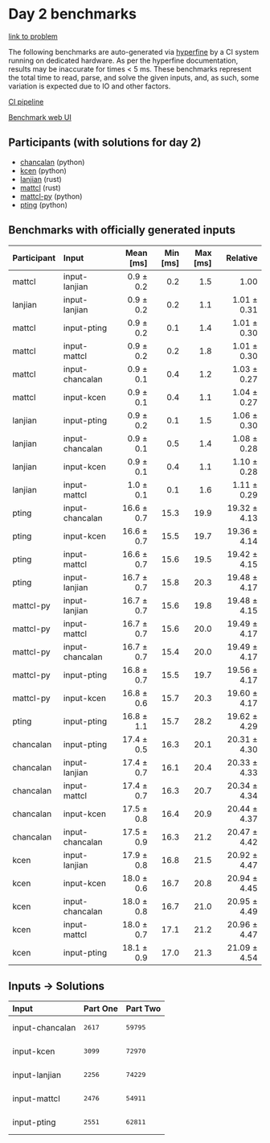 # Day 2 benchmarks

[link to problem](https://adventofcode.com/2023/day/2)

The following benchmarks are auto-generated via
[hyperfine](https://github.com/sharkdp/hyperfine) by a CI system running on
dedicated hardware. As per the hyperfine documentation, results may be
inaccurate for times < 5 ms. These benchmarks represent the total time to read,
parse, and solve the given inputs, and, as such, some variation is expected due
to IO and other factors.

[CI pipeline](http://ci.papercode.net:8080/teams/main/pipelines/aoc2023)

[Benchmark web UI](https://aoc.ancalagon.black)


## Participants (with solutions for day 2)

- [chancalan](https://github.com/chancalan/aoc2023) (python)
- [kcen](https://github.com/kcen/aoc2023) (python)
- [lanjian](https://github.com/lanjian/aoc-2023) (rust)
- [mattcl](https://github.com/mattcl/aoc2023) (rust)
- [mattcl-py](https://github.com/mattcl/aoc2023-py) (python)
- [pting](https://github.com/pting/aoc2023) (python)


## Benchmarks with officially generated inputs

| Participant | Input | Mean [ms] | Min [ms] | Max [ms] | Relative |
|:---|:---|---:|---:|---:|---:|
| mattcl | input-lanjian | 0.9 ± 0.2 | 0.2 | 1.5 | 1.00 |
| lanjian | input-lanjian | 0.9 ± 0.2 | 0.2 | 1.1 | 1.01 ± 0.31 |
| mattcl | input-pting | 0.9 ± 0.2 | 0.1 | 1.4 | 1.01 ± 0.30 |
| mattcl | input-mattcl | 0.9 ± 0.2 | 0.2 | 1.8 | 1.01 ± 0.30 |
| mattcl | input-chancalan | 0.9 ± 0.1 | 0.4 | 1.2 | 1.03 ± 0.27 |
| mattcl | input-kcen | 0.9 ± 0.1 | 0.4 | 1.1 | 1.04 ± 0.27 |
| lanjian | input-pting | 0.9 ± 0.2 | 0.1 | 1.5 | 1.06 ± 0.30 |
| lanjian | input-chancalan | 0.9 ± 0.1 | 0.5 | 1.4 | 1.08 ± 0.28 |
| lanjian | input-kcen | 0.9 ± 0.1 | 0.4 | 1.1 | 1.10 ± 0.28 |
| lanjian | input-mattcl | 1.0 ± 0.1 | 0.1 | 1.6 | 1.11 ± 0.29 |
| pting | input-chancalan | 16.6 ± 0.7 | 15.3 | 19.9 | 19.32 ± 4.13 |
| pting | input-kcen | 16.6 ± 0.7 | 15.5 | 19.7 | 19.36 ± 4.14 |
| pting | input-mattcl | 16.6 ± 0.7 | 15.6 | 19.5 | 19.42 ± 4.15 |
| pting | input-lanjian | 16.7 ± 0.7 | 15.8 | 20.3 | 19.48 ± 4.17 |
| mattcl-py | input-lanjian | 16.7 ± 0.7 | 15.6 | 19.8 | 19.48 ± 4.15 |
| mattcl-py | input-mattcl | 16.7 ± 0.7 | 15.6 | 20.0 | 19.49 ± 4.17 |
| mattcl-py | input-chancalan | 16.7 ± 0.7 | 15.4 | 20.0 | 19.49 ± 4.17 |
| mattcl-py | input-pting | 16.8 ± 0.7 | 15.5 | 19.7 | 19.56 ± 4.17 |
| mattcl-py | input-kcen | 16.8 ± 0.6 | 15.7 | 20.3 | 19.60 ± 4.17 |
| pting | input-pting | 16.8 ± 1.1 | 15.7 | 28.2 | 19.62 ± 4.29 |
| chancalan | input-pting | 17.4 ± 0.5 | 16.3 | 20.1 | 20.31 ± 4.30 |
| chancalan | input-lanjian | 17.4 ± 0.7 | 16.1 | 20.4 | 20.33 ± 4.33 |
| chancalan | input-mattcl | 17.4 ± 0.7 | 16.3 | 20.7 | 20.34 ± 4.34 |
| chancalan | input-kcen | 17.5 ± 0.8 | 16.4 | 20.9 | 20.44 ± 4.37 |
| chancalan | input-chancalan | 17.5 ± 0.9 | 16.3 | 21.2 | 20.47 ± 4.42 |
| kcen | input-lanjian | 17.9 ± 0.8 | 16.8 | 21.5 | 20.92 ± 4.47 |
| kcen | input-kcen | 18.0 ± 0.6 | 16.7 | 20.8 | 20.94 ± 4.45 |
| kcen | input-chancalan | 18.0 ± 0.8 | 16.7 | 21.0 | 20.95 ± 4.49 |
| kcen | input-mattcl | 18.0 ± 0.7 | 17.1 | 21.2 | 20.96 ± 4.47 |
| kcen | input-pting | 18.1 ± 0.9 | 17.0 | 21.3 | 21.09 ± 4.54 |


## Inputs -> Solutions

| Input | Part One | Part Two |
|:---|:---|:---|
|input-chancalan|<pre>2617</pre>|<pre>59795</pre>|
|input-kcen|<pre>3099</pre>|<pre>72970</pre>|
|input-lanjian|<pre>2256</pre>|<pre>74229</pre>|
|input-mattcl|<pre>2476</pre>|<pre>54911</pre>|
|input-pting|<pre>2551</pre>|<pre>62811</pre>|
